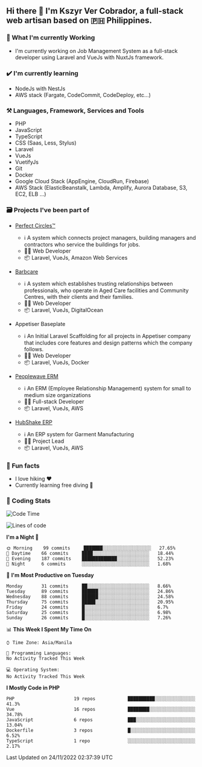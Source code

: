 ## Hi there 👋 I'm Kszyr Ver Cobrador, a full-stack web artisan based on 🇵🇭 Philippines.

### 🚀 What I'm currently Working

- I'm currently working on Job Management System as a full-stack developer using Laravel and VueJs with NuxtJs framework.

### ✔️ I'm currently learning

- NodeJs with NestJs
- AWS stack (Fargate, CodeCommit, CodeDeploy, etc...)

### ⚒️ Languages, Framework, Services and Tools
- PHP
- JavaScript
- TypeScript
- CSS (Saas, Less, Stylus)
- Laravel
- VueJs
- VuetifyJs
- Git
- Docker
- Google Cloud Stack (AppEngine, CloudRun, Firebase)
- AWS Stack (ElasticBeanstalk, Lambda, Amplify, Aurora Database, S3, EC2, ELB ...)


### 🗃 Projects I've been part of

- <a href="https://perfectcircles.com.au/" target="_blank">Perfect Circles™</a>

  - ℹ️ A system which connects project managers, building managers and contractors who service the buildings for jobs.
  - 👨‍💻 Web Developer
  - 📦 Laravel, VueJs, Amazon Web Services

- <a href="https://appetiser.com.au/portfolio/barbcare" target="_blank">Barbcare</a>

  - ℹ️ A system which establishes trusting relationships between professionals, who operate in Aged Care facilities and Community Centres, with their clients and their families.
  - 👨‍💻 Web Developer
  - 📦 Laravel, VueJs, DigitalOcean

- Appetiser Baseplate

  - ℹ️ An Initial Laravel Scaffolding for all projects in Appetiser company that includes core features and design patterns which the company follows.
  - 👨‍💻 Web Developer
  - 📦 Laravel, VueJs, Docker

- <a href="https://peoplewave.co" target="_blank">Peoplewave ERM</a>

  - ℹ️ An ERM (Employee Relationship Management) system for small to medium size organizations
  - 👨‍💻 Full-stack Developer
  - 📦 Laravel, VueJs, AWS

- <a href="https://www.posbang.com/garment-erp" target="_blank">HubShake ERP</a>

  - ℹ️ An ERP system for Garment Manufacturing
  - 👨‍💻 Project Lead
  - 📦 Laravel, VueJs, AWS

### 🌴 Fun facts

- I love hiking ❤️
- Currently learning free diving 🥽

### 🌟 Coding Stats

<!-- WakaTime Stats -->

<!--START_SECTION:waka-->
![Code Time](http://img.shields.io/badge/Code%20Time-2%2C996%20hrs%2019%20mins-blue)

![Lines of code](https://img.shields.io/badge/From%20Hello%20World%20I%27ve%20Written-359%20Thousand%20lines%20of%20code-blue)

**I'm a Night 🦉** 

```text
🌞 Morning    99 commits     ███████░░░░░░░░░░░░░░░░░░   27.65% 
🌆 Daytime    66 commits     ████░░░░░░░░░░░░░░░░░░░░░   18.44% 
🌃 Evening    187 commits    █████████████░░░░░░░░░░░░   52.23% 
🌙 Night      6 commits      ░░░░░░░░░░░░░░░░░░░░░░░░░   1.68%

```
📅 **I'm Most Productive on Tuesday** 

```text
Monday       31 commits     ██░░░░░░░░░░░░░░░░░░░░░░░   8.66% 
Tuesday      89 commits     ██████░░░░░░░░░░░░░░░░░░░   24.86% 
Wednesday    88 commits     ██████░░░░░░░░░░░░░░░░░░░   24.58% 
Thursday     75 commits     █████░░░░░░░░░░░░░░░░░░░░   20.95% 
Friday       24 commits     █░░░░░░░░░░░░░░░░░░░░░░░░   6.7% 
Saturday     25 commits     █░░░░░░░░░░░░░░░░░░░░░░░░   6.98% 
Sunday       26 commits     █░░░░░░░░░░░░░░░░░░░░░░░░   7.26%

```


📊 **This Week I Spent My Time On** 

```text
⌚︎ Time Zone: Asia/Manila

💬 Programming Languages: 
No Activity Tracked This Week

💻 Operating System: 
No Activity Tracked This Week

```

**I Mostly Code in PHP** 

```text
PHP                      19 repos            ██████████░░░░░░░░░░░░░░░   41.3% 
Vue                      16 repos            ████████░░░░░░░░░░░░░░░░░   34.78% 
JavaScript               6 repos             ███░░░░░░░░░░░░░░░░░░░░░░   13.04% 
Dockerfile               3 repos             █░░░░░░░░░░░░░░░░░░░░░░░░   6.52% 
TypeScript               1 repo              ░░░░░░░░░░░░░░░░░░░░░░░░░   2.17%

```



 Last Updated on 24/11/2022 02:37:39 UTC
<!--END_SECTION:waka-->
